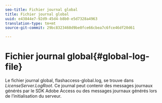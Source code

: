 ```yaml
---
seo-title: Fichier journal global
title: Fichier journal global
uuid: e43844e7-92d9-45d4-b8b0-e5d7328a4963
translation-type: tm+mt
source-git-commit: 29bc8323460d9be0fce66cbea7c6fce46df20d61

---
```



# Fichier journal global{#global-log-file}

Le fichier journal global, flashaccess-global.log, se trouve dans *LicenseServer.LogRoot*. Ce journal peut contenir des messages journaux générés par le SDK Adobe Access ou des messages journaux générés lors de l’initialisation du serveur.

